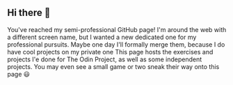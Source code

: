 ## Hi there 👋
  You've reached my semi-professional GitHub page! I'm around the web with a different screen name, but I wanted a new dedicated one for my professional pursuits. Maybe one day I'll formally merge them, because I do have cool projects on my private one
  This page hosts the exercises and projects I'e done for The Odin Project, as well as some independent projects.
  You may even see a small game or two sneak their way onto this page 😃

<!--
**SpicyCrisps/SpicyCrisps** is a ✨ _special_ ✨ repository because its `README.md` (this file) appears on your GitHub profile.

Here are some ideas to get you started:

- 🔭 I’m currently working on ...
- 🌱 I’m currently learning ...
- 👯 I’m looking to collaborate on ...
- 🤔 I’m looking for help with ...
- 💬 Ask me about ...
- 📫 How to reach me: ...
- 😄 Pronouns: ...
- ⚡ Fun fact: ...
-->
